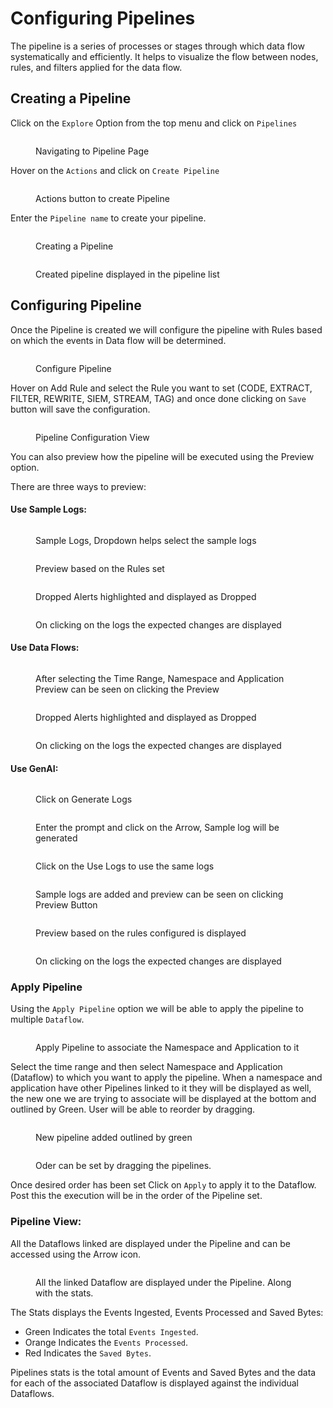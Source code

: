 # Configuring Pipelines

The pipeline is a series of processes or stages through which data flow systematically and efficiently. It helps to visualize the flow between nodes, rules, and filters applied for the data flow.



## Creating a Pipeline

Click on the `Explore` Option from the top menu and click on `Pipelines`

<figure><img src="../../.gitbook/assets/image (691).png" alt=""><figcaption><p>Navigating to Pipeline Page</p></figcaption></figure>

Hover on the `Actions` and click on `Create Pipeline`

<figure><img src="../../.gitbook/assets/image (672).png" alt=""><figcaption><p>Actions button to create Pipeline</p></figcaption></figure>

Enter the `Pipeline name` to create your pipeline.

<figure><img src="../../.gitbook/assets/image (673).png" alt=""><figcaption><p>Creating a Pipeline</p></figcaption></figure>

<figure><img src="../../.gitbook/assets/Screenshot 2025-05-02 215739.png" alt=""><figcaption><p>Created pipeline displayed in the pipeline list</p></figcaption></figure>

## Configuring Pipeline

Once the Pipeline is created we will configure the pipeline with Rules based on which the events in Data flow will be determined.

<figure><img src="../../.gitbook/assets/image (675).png" alt=""><figcaption><p>Configure Pipeline</p></figcaption></figure>

Hover on Add Rule and select the Rule you want to set (CODE, EXTRACT, FILTER, REWRITE, SIEM, STREAM, TAG) and once done clicking on `Save` button will save the configuration.

<figure><img src="../../.gitbook/assets/image (676).png" alt=""><figcaption><p>Pipeline Configuration View</p></figcaption></figure>

You can also preview how the pipeline will be executed using the Preview option.&#x20;

There are three ways to preview:

#### Use Sample Logs:

<figure><img src="../../.gitbook/assets/image (677).png" alt=""><figcaption><p>Sample Logs, Dropdown helps select the sample logs</p></figcaption></figure>

<figure><img src="../../.gitbook/assets/image (679).png" alt=""><figcaption><p>Preview based on the Rules set</p></figcaption></figure>

<figure><img src="../../.gitbook/assets/image (692).png" alt=""><figcaption><p>Dropped Alerts highlighted and displayed as Dropped</p></figcaption></figure>

<figure><img src="../../.gitbook/assets/image (693).png" alt=""><figcaption><p>On clicking on the logs the expected changes are displayed</p></figcaption></figure>

#### Use Data Flows:



<figure><img src="../../.gitbook/assets/image (681).png" alt=""><figcaption><p>After selecting the Time Range, Namespace and Application Preview can be seen on clicking the Preview</p></figcaption></figure>

<figure><img src="../../.gitbook/assets/image (696).png" alt=""><figcaption><p>Dropped Alerts highlighted and displayed as Dropped</p></figcaption></figure>

<figure><img src="../../.gitbook/assets/image (694).png" alt=""><figcaption><p>On clicking on the logs the expected changes are displayed</p></figcaption></figure>

#### Use GenAI:

<figure><img src="../../.gitbook/assets/image (682).png" alt=""><figcaption><p>Click on Generate Logs </p></figcaption></figure>

<figure><img src="../../.gitbook/assets/image (683).png" alt=""><figcaption><p>Enter the prompt and click on the Arrow, Sample log will be generated</p></figcaption></figure>

<figure><img src="../../.gitbook/assets/image (684).png" alt=""><figcaption><p>Click on the Use Logs to use the same logs</p></figcaption></figure>

<figure><img src="../../.gitbook/assets/image (685).png" alt=""><figcaption><p>Sample logs are added and preview can be seen on clicking Preview Button</p></figcaption></figure>

<figure><img src="../../.gitbook/assets/image (686).png" alt=""><figcaption><p>Preview based on the rules configured is displayed</p></figcaption></figure>

<figure><img src="../../.gitbook/assets/image (697).png" alt=""><figcaption><p>On clicking on the logs the expected changes are displayed</p></figcaption></figure>

### Apply Pipeline

Using the `Apply Pipeline` option we will be able to apply the pipeline to multiple `Dataflow`.

<figure><img src="../../.gitbook/assets/image (687).png" alt=""><figcaption><p>Apply Pipeline to associate the Namespace and Application to it</p></figcaption></figure>

Select the time range and then select Namespace and Application (Dataflow) to which you want to apply the pipeline. When a namespace and application have other Pipelines linked to it they will be displayed as well, the new one we are trying to associate will be displayed at the bottom and outlined by Green. User will be able to reorder by dragging.

<figure><img src="../../.gitbook/assets/image (688).png" alt=""><figcaption><p>New pipeline added outlined by green</p></figcaption></figure>

<figure><img src="../../.gitbook/assets/image (689).png" alt=""><figcaption><p>Oder can be set by dragging the pipelines.</p></figcaption></figure>

Once desired order has been set Click on `Apply` to apply it to the Dataflow. Post this the execution will be in the order of the Pipeline set.

### Pipeline View:

All the Dataflows linked are displayed under the Pipeline and can be accessed using the Arrow icon.

<figure><img src="../../.gitbook/assets/image (690).png" alt=""><figcaption><p>All the linked Dataflow are displayed under the Pipeline. Along with the stats.</p></figcaption></figure>

The Stats displays the Events Ingested, Events Processed and Saved Bytes:

* Green Indicates the total `Events Ingested`.
* Orange Indicates the `Events Processed`.
* Red Indicates the `Saved Bytes`.

Pipelines stats is the total amount of Events and Saved Bytes and the data for each of the associated Dataflow is displayed against the individual Dataflows.
